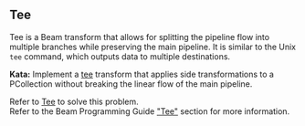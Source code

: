 <!--
  ~  Licensed to the Apache Software Foundation (ASF) under one
  ~  or more contributor license agreements.  See the NOTICE file
  ~  distributed with this work for additional information
  ~  regarding copyright ownership.  The ASF licenses this file
  ~  to you under the Apache License, Version 2.0 (the
  ~  "License"); you may not use this file except in compliance
  ~  with the License.  You may obtain a copy of the License at
  ~
  ~      http://www.apache.org/licenses/LICENSE-2.0
  ~
  ~  Unless required by applicable law or agreed to in writing, software
  ~  distributed under the License is distributed on an "AS IS" BASIS,
  ~  WITHOUT WARRANTIES OR CONDITIONS OF ANY KIND, either express or implied.
  ~  See the License for the specific language governing permissions and
  ~  limitations under the License.
  -->

Tee
-------

Tee is a Beam transform that allows for splitting the pipeline flow into
multiple branches while preserving the main pipeline. It is similar to the Unix
`tee` command, which outputs data to multiple destinations.

**Kata:** Implement a
[tee](https://beam.apache.org/releases/javadoc/current/org/apache/beam/sdk/transforms/Tee.html)
transform that applies side transformations to a PCollection without breaking the linear flow of the main pipeline.

<div class="hint">
  Refer to <a href="https://beam.apache.org/releases/javadoc/current/org/apache/beam/sdk/transforms/Tee.html">
  Tee</a> to solve this problem.
</div>

<div class="hint">
  Refer to the Beam Programming Guide
  <a href="https://beam.apache.org/documentation/programming-guide/#tee">
    "Tee"</a> section for more information.
</div>